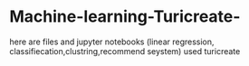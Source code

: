 # Machine-learning-Turicreate-
here are files and  jupyter notebooks (linear regression, classifiecation,clustring,recommend seystem) used turicreate
